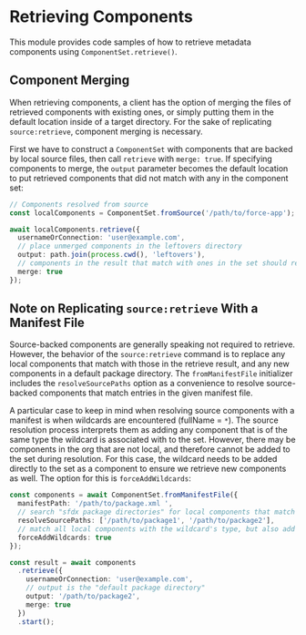 # Retrieving Components

This module provides code samples of how to retrieve metadata components using `ComponentSet.retrieve()`.

## Component Merging

When retrieving components, a client has the option of merging the files of retrieved components with existing ones, or simply putting them in the default location inside of a target directory. For the sake of replicating `source:retrieve`, component merging is necessary.

First we have to construct a `ComponentSet` with components that are backed by local source files, then call `retrieve` with `merge: true`. If specifying components to merge, the `output` parameter becomes the default location to put retrieved components that did not match with any in the component set:

```typescript
// Components resolved from source
const localComponents = ComponentSet.fromSource('/path/to/force-app');

await localComponents.retrieve({
  usernameOrConnection: 'user@example.com',
  // place unmerged components in the leftovers directory
  output: path.join(process.cwd(), 'leftovers'),
  // components in the result that match with ones in the set should replace the latter
  merge: true
});
```

## Note on Replicating `source:retrieve` With a Manifest File

Source-backed components are generally speaking not required to retrieve. However, the behavior of the `source:retrieve` command is to replace any local components that match with those in the retrieve result, and any new components in a default package directory. The `fromManifestFile` initializer includes the `resolveSourcePaths` option as a convenience to resolve source-backed components that match entries in the given manifest file. 

A particular case to keep in mind when resolving source components with a manifest is when wildcards are encountered (fullName = `*`). The source resolution process interprets them as adding any component that is of the same type the wildcard is associated with to the set. However, there may be components in the org that are not local, and therefore cannot be added to the set during resolution. For this case, the wildcard needs to be added directly to the set as a component to ensure we retrieve new components as well. The option for this is `forceAddWildcards`:

```typescript
const components = await ComponentSet.fromManifestFile({
  manifestPath: '/path/to/package.xml ',
  // search "sfdx package directories" for local components that match the manifest
  resolveSourcePaths: ['/path/to/package1', '/path/to/package2'],
  // match all local components with the wildcard's type, but also add the wildcard itself
  forceAddWildcards: true
});

const result = await components
  .retrieve({
    usernameOrConnection: 'user@example.com',
    // output is the "default package directory" 
    output: '/path/to/package2',
    merge: true
  })
  .start();
```
